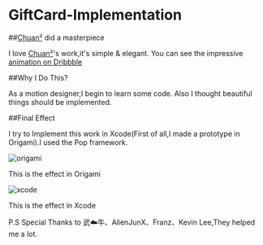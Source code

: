 # GiftCard-Implementation

##[Chuan²](https://dribbble.com/woodmouse) did a masterpiece 

I love [Chuan²](https://dribbble.com/woodmouse)'s work,it's simple & elegant.
You can see the impressive [animation on Dribbble](https://dribbble.com/shots/2045026-Gift-Card?list=searches&offset=0)

##Why I Do This?

As a motion designer,I begin to learn some code.
Also I thought beautiful things should be implemented.

##Final Effect

I try to Implement this work in Xcode(First of all,I made a prototype in Origami).I used the Pop framework.

![origami](https://github.com/MartinRGB/GiftCard-Implementation/blob/master/Gif/Origami.gif?raw=true)

This is the effect in Origami



![xcode](https://github.com/MartinRGB/GiftCard-Implementation/blob/master/Gif/Xcode.gif?raw=true)

This is the effect in Xcode


P.S Special Thanks to 武☁️牛、AlienJunX、Franz、Kevin Lee,They helped me a lot.
